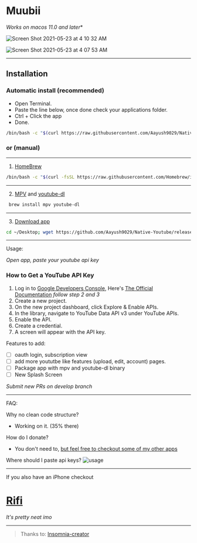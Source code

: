 # Muubii

*Works on macos 11.0 and later**

![Screen Shot 2021-05-23 at 4 10 32 AM](https://user-images.githubusercontent.com/43297314/119253059-55d10580-bb7d-11eb-9beb-fd4453ada82a.png)

![Screen Shot 2021-05-23 at 4 07 53 AM](https://user-images.githubusercontent.com/43297314/119253119-aa748080-bb7d-11eb-9aa2-756b8d81b83e.png)

---

## Installation 

### Automatic install (recommended)
 - Open Terminal. 
 - Paste the line below, once done check your applications folder.
 - Ctrl + Click the app 
 - Done.
 
```bash
/bin/bash -c "$(curl https://raw.githubusercontent.com/Aayush9029/Native-Youtube/main/install.sh)"
```

### or (manual)

---

1. [HomeBrew](https://brew.sh)
```bash 
/bin/bash -c "$(curl -fsSL https://raw.githubusercontent.com/Homebrew/install/HEAD/install.sh)"
```

---

2. [MPV](https://formulae.brew.sh/formula/mpv) and [youtube-dl](https://formulae.brew.sh/formula/youtube-dl)
```bash 
 brew install mpv youtube-dl
 ```

---
  
3. [Download app](https://github.com/Aayush9029/Native-Youtube/releases/download/v0.02/Muubii.app.zip)
```bash
cd ~/Desktop; wget https://github.com/Aayush9029/Native-Youtube/releases/download/v0.02/Muubii.app.zip
```
  
---
  
Usage:

*Open app, paste your youtube api key*
  
 ### How to Get a YouTube API Key
 
1. Log in to [Google Developers Console](https://console.developers.google.com/), Here's [The Official Documentation](https://developers.google.com/youtube/v3/getting-started#before-you-start) *follow step 2 and 3*
2. Create a new project.
3. On the new project dashboard, click Explore & Enable APIs.
4. In the library, navigate to YouTube Data API v3 under YouTube APIs.
5. Enable the API.
6. Create a credential.
7. A screen will appear with the API key.


Features to add:

- [ ] oauth login, subscription view
- [ ] add more yoututbe like features (upload, edit, account) pages.
- [ ] Package app with mpv and youtube-dl binary
- [ ] New Splash Screen

*Submit new PRs on develop branch*

---

FAQ: 

Why no clean code structure?
 - Working on it. (35% there)
  
How do I donate?
- You don't need to, [but feel free to checkout some of my other apps](https://apps.apple.com/ca/developer/aayush-pokharel/id1532440924)

Where should I paste api keys?
![usage](https://user-images.githubusercontent.com/43297314/119250560-d805fd80-bb6e-11eb-99ad-a489535933a2.png)


---
If you also have an iPhone checkout
# [Rifi](https://aayush9029.github.io/RifiApp/)

*It's pretty neat imo*

---


> Thanks to:
> [Insomnia-creator](https://github.com/insomnia-creator)

